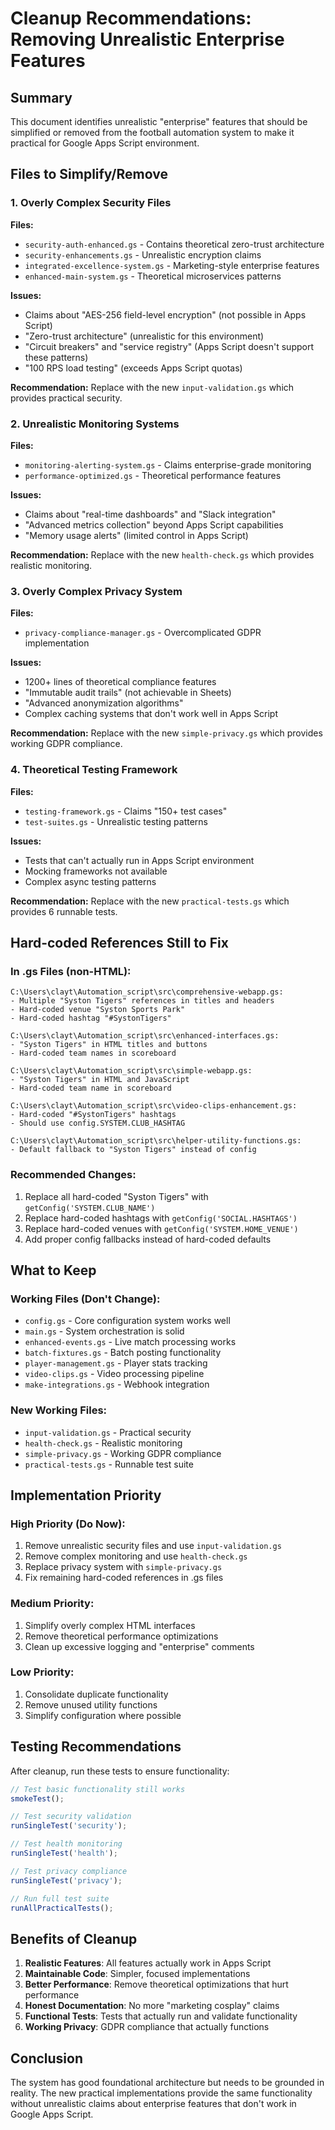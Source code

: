 # Cleanup Recommendations: Removing Unrealistic Enterprise Features

## Summary
This document identifies unrealistic "enterprise" features that should be simplified or removed from the football automation system to make it practical for Google Apps Script environment.

## Files to Simplify/Remove

### 1. Overly Complex Security Files
**Files:**
- `security-auth-enhanced.gs` - Contains theoretical zero-trust architecture
- `security-enhancements.gs` - Unrealistic encryption claims
- `integrated-excellence-system.gs` - Marketing-style enterprise features
- `enhanced-main-system.gs` - Theoretical microservices patterns

**Issues:**
- Claims about "AES-256 field-level encryption" (not possible in Apps Script)
- "Zero-trust architecture" (unrealistic for this environment)
- "Circuit breakers" and "service registry" (Apps Script doesn't support these patterns)
- "100 RPS load testing" (exceeds Apps Script quotas)

**Recommendation:** Replace with the new `input-validation.gs` which provides practical security.

### 2. Unrealistic Monitoring Systems
**Files:**
- `monitoring-alerting-system.gs` - Claims enterprise-grade monitoring
- `performance-optimized.gs` - Theoretical performance features

**Issues:**
- Claims about "real-time dashboards" and "Slack integration"
- "Advanced metrics collection" beyond Apps Script capabilities
- "Memory usage alerts" (limited control in Apps Script)

**Recommendation:** Replace with the new `health-check.gs` which provides realistic monitoring.

### 3. Overly Complex Privacy System
**Files:**
- `privacy-compliance-manager.gs` - Overcomplicated GDPR implementation

**Issues:**
- 1200+ lines of theoretical compliance features
- "Immutable audit trails" (not achievable in Sheets)
- "Advanced anonymization algorithms"
- Complex caching systems that don't work well in Apps Script

**Recommendation:** Replace with the new `simple-privacy.gs` which provides working GDPR compliance.

### 4. Theoretical Testing Framework
**Files:**
- `testing-framework.gs` - Claims "150+ test cases"
- `test-suites.gs` - Unrealistic testing patterns

**Issues:**
- Tests that can't actually run in Apps Script environment
- Mocking frameworks not available
- Complex async testing patterns

**Recommendation:** Replace with the new `practical-tests.gs` which provides 6 runnable tests.

## Hard-coded References Still to Fix

### In .gs Files (non-HTML):
```
C:\Users\clayt\Automation_script\src\comprehensive-webapp.gs:
- Multiple "Syston Tigers" references in titles and headers
- Hard-coded venue "Syston Sports Park"
- Hard-coded hashtag "#SystonTigers"

C:\Users\clayt\Automation_script\src\enhanced-interfaces.gs:
- "Syston Tigers" in HTML titles and buttons
- Hard-coded team names in scoreboard

C:\Users\clayt\Automation_script\src\simple-webapp.gs:
- "Syston Tigers" in HTML and JavaScript
- Hard-coded team name in scoreboard

C:\Users\clayt\Automation_script\src\video-clips-enhancement.gs:
- Hard-coded "#SystonTigers" hashtags
- Should use config.SYSTEM.CLUB_HASHTAG

C:\Users\clayt\Automation_script\src\helper-utility-functions.gs:
- Default fallback to "Syston Tigers" instead of config
```

### Recommended Changes:
1. Replace all hard-coded "Syston Tigers" with `getConfig('SYSTEM.CLUB_NAME')`
2. Replace hard-coded hashtags with `getConfig('SOCIAL.HASHTAGS')`
3. Replace hard-coded venues with `getConfig('SYSTEM.HOME_VENUE')`
4. Add proper config fallbacks instead of hard-coded defaults

## What to Keep

### Working Files (Don't Change):
- `config.gs` - Core configuration system works well
- `main.gs` - System orchestration is solid
- `enhanced-events.gs` - Live match processing works
- `batch-fixtures.gs` - Batch posting functionality
- `player-management.gs` - Player stats tracking
- `video-clips.gs` - Video processing pipeline
- `make-integrations.gs` - Webhook integration

### New Working Files:
- `input-validation.gs` - Practical security
- `health-check.gs` - Realistic monitoring
- `simple-privacy.gs` - Working GDPR compliance
- `practical-tests.gs` - Runnable test suite

## Implementation Priority

### High Priority (Do Now):
1. Remove unrealistic security files and use `input-validation.gs`
2. Remove complex monitoring and use `health-check.gs`
3. Replace privacy system with `simple-privacy.gs`
4. Fix remaining hard-coded references in .gs files

### Medium Priority:
1. Simplify overly complex HTML interfaces
2. Remove theoretical performance optimizations
3. Clean up excessive logging and "enterprise" comments

### Low Priority:
1. Consolidate duplicate functionality
2. Remove unused utility functions
3. Simplify configuration where possible

## Testing Recommendations

After cleanup, run these tests to ensure functionality:
```javascript
// Test basic functionality still works
smokeTest();

// Test security validation
runSingleTest('security');

// Test health monitoring
runSingleTest('health');

// Test privacy compliance
runSingleTest('privacy');

// Run full test suite
runAllPracticalTests();
```

## Benefits of Cleanup

1. **Realistic Features**: All features actually work in Apps Script
2. **Maintainable Code**: Simpler, focused implementations
3. **Better Performance**: Remove theoretical optimizations that hurt performance
4. **Honest Documentation**: No more "marketing cosplay" claims
5. **Functional Tests**: Tests that actually run and validate functionality
6. **Working Privacy**: GDPR compliance that actually functions

## Conclusion

The system has good foundational architecture but needs to be grounded in reality. The new practical implementations provide the same functionality without unrealistic claims about enterprise features that don't work in Google Apps Script.